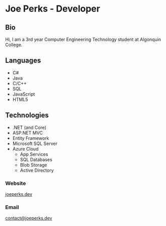 # Joe Perks - Developer

## Bio
Hi, I am a 3rd year Computer Engineering Technology student at Algonquin College.

## Languages
- C#
- Java
- C/C++
- SQL
- JavaScript
- HTML5

## Technologies
- .NET (and Core)
- ASP.NET MVC
- Entity Framework
- Microsoft SQL Server
- Azure Cloud
  - App Services
  - SQL Databases
  - Blob Storage
  - Active Directory

### Website
[joeperks.dev](joeperks.dev)

### Email
[contact@joeperks.dev](mailto:contact@joeperks.dev)
<!--
**joepro25/joepro25** is a ✨ _special_ ✨ repository because its `README.md` (this file) appears on your GitHub profile.

Here are some ideas to get you started:

- 🔭 I’m currently working on ...
- 🌱 I’m currently learning ...
- 👯 I’m looking to collaborate on ...
- 🤔 I’m looking for help with ...
- 💬 Ask me about ...
- 📫 How to reach me: ...
- 😄 Pronouns: ...
- ⚡ Fun fact: ...
-->
